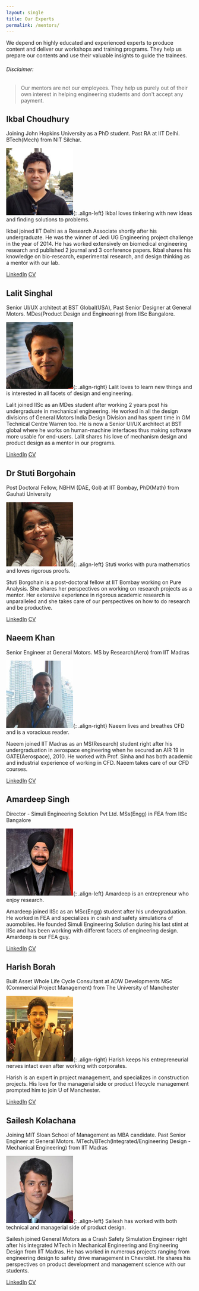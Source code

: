 ```yaml
---
layout: single
title: Our Experts
permalink: /mentors/
---
```


We depend on highly educated and experienced experts to produce content and deliver our workshops and training programs. They help us prepare our contents and use their valuable insights to guide the trainees.

###### Disclaimer: 

> Our mentors are not our employees. They help us purely out of their own interest in helping engineering students and don't accept any payment.

## Ikbal Choudhury

Joining John Hopkins University as a PhD student. Past RA at IIT Delhi. BTech(Mech) from NIT Silchar.

![image-left](/images/mentor_ikbal.jpg){: .align-left} Ikbal loves tinkering with new ideas and finding solutions to problems.

Ikbal joined IIT Delhi as a Research Associate shortly after his undergraduate. He was the winner of Jedi UG Engineering project challenge in the year of 2014. He has worked extensively on biomedical engineering research and published 2 journal and 3 conference papers. Ikbal shares his knowledge on bio-research, experimental research, and design thinking as a mentor with our lab. 

[LinkedIn](https://www.linkedin.com/in/ikbal-choudhury-a7577686) [CV](https://demlabs.github.io/pdf/ikbal_c.pdf)

## Lalit Singhal

Senior UI/UX architect at BST Global(USA), Past Senior Designer at General Motors. MDes(Product Design and Engineering) from IISc Bangalore.

![image-right](/images/mentor_lalit.png){: .align-right} Lalit loves to learn new things and is interested in all facets of design and engineering.

Lalit joined IISc as an MDes student after working 2 years post his undergraduate in mechanical engineering. He worked in all the design divisions of General Motors India Design Division and has spent time in GM Technical Centre Warren too. He is now a Senior UI/UX architect at BST global where he works on human-machine interfaces thus making software more usable for end-users. Lalit shares his love of mechanism design and product design as a mentor in our programs.

[LinkedIn](https://www.linkedin.com/in/lalit-singhal-b9a0147) [CV](https://demlabs.github.io/pdf/lalit_s.pdf)

## Dr Stuti Borgohain

Post Doctoral Fellow, NBHM (DAE, GoI) at IIT Bombay, PhD(Math) from Gauhati University

![image-left](/images/mentor_stuti.jpg){: .align-left} Stuti works with pura mathematics and loves rigorous proofs.

Stuti Borgohain is a post-doctoral fellow at IIT Bombay working on Pure Analysis. She shares her perspectives on working on research projects as a mentor. Her extensive experience in rigorous academic research is unparalleled and she takes care of our perspectives on how to do research and be productive.

[LinkedIn](https://in.linkedin.com/in/naeemkhan88) [CV](https://demlabs.github.io/pdf/stuti_b.pdf)

## Naeem Khan

Senior Engineer at General Motors. MS by Research(Aero) from IIT Madras

![image-right](/images/mentor_naeem.jpg){: .align-right} Naeem lives and breathes CFD and is a voracious reader.

Naeem joined IIT Madras as an MS(Research) student right after his undergraduation in aerospace engineering when he secured an AIR 19 in GATE(Aerospace), 2010. He worked with Prof. Sinha and has both academic and industrial experience of working in CFD. Naeem takes care of our CFD courses.

[LinkedIn](https://in.linkedin.com/in/naeemkhan88) [CV](https://demlabs.github.io/pdf/naeem_k.pdf)

## Amardeep Singh

Director - Simuli Engineering Solution Pvt Ltd. MSs(Engg) in FEA from IISc Bangalore

![image-left](/images/mentor_amardeep.jpg){: .align-left} Amardeep is an entrepreneur who enjoy research.

Amardeep joined IISc as an MSc(Engg) student after his undergraduation. He worked in FEA and specializes in crash and safety simulations of auomobiles. He founded Simuli Engineering Solution during his last stint at IISc and has been working with different facets of engineering design. Amardeep is our FEA guy.

[LinkedIn](https://www.linkedin.com/in/amardeep-singh-95927a40) [CV](https://demlabs.github.io/pdf/amardeep_s.pdf)

## Harish Borah

Built Asset Whole Life Cycle Consultant at ADW Developments
MSc (Commercial Project Management) from The University of Manchester

![image-right](/images/mentor_harish.png){: .align-right} Harish keeps his entrepreneurial nerves intact even after working with corporates.

Harish is an expert in project management, and specializes in construction projects. His love for the managerial side or product lifecycle management prompted him to join U of Manchester.

[LinkedIn](https://www.linkedin.com/in/harishborah) [CV](https://demlabs.github.io/pdf/harish_b.pdf)

## Sailesh Kolachana

Joining MIT Sloan School of Management as MBA candidate. Past Senior Engineer at General Motors. MTech/BTech(Integrated/Engineering Design - Mechanical Engineering) from IIT Madras

![image-left](/images/mentor_sailesh.jpg){: .align-left} Sailesh has worked with both technical and managerial side of product design.

Sailesh joined General Motors as a Crash Safety Simulation Engineer right after his integrated MTech in Mechanical Engineering and Engineering Design from IIT Madras. He has worked in numerous projects ranging from engineering design to safety drive management in Chevrolet. He shares his perspectives on product development and management science with our students.

[LinkedIn](https://www.linkedin.com/in/sailesh-kolachana-321a8936) [CV](https://demlabs.github.io/pdf/sailesh_k.pdf)
